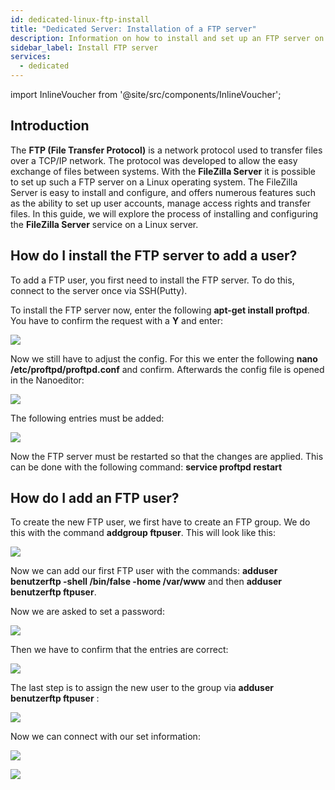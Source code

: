 ```yaml
---
id: dedicated-linux-ftp-install
title: "Dedicated Server: Installation of a FTP server"
description: Information on how to install and set up an FTP server on your Dedicated Server from ZAP-Hosting - ZAP-Hosting.com documentation
sidebar_label: Install FTP server
services:
  - dedicated
---
```


import InlineVoucher from '@site/src/components/InlineVoucher';

## Introduction

The **FTP (File Transfer Protocol)** is a network protocol used to transfer files over a TCP/IP network. The protocol was developed to allow the easy exchange of files between systems. With the **FileZilla Server** it is possible to set up such a FTP server on a Linux operating system. The FileZilla Server is easy to install and configure, and offers numerous features such as the ability to set up user accounts, manage access rights and transfer files. In this guide, we will explore the process of installing and configuring the **FileZilla Server** service on a Linux server.

<InlineVoucher />

## How do I install the FTP server to add a user? 

To add a FTP user, you first need to install the FTP server. To do this, connect to the server once via SSH(Putty).

To install the FTP server now, enter the following **apt-get install proftpd**. You have to confirm the request with a **Y** and enter:

![](https://screensaver01.zap-hosting.com/index.php/s/MWzQMoq5yrRXP7Y/preview)

Now we still have to adjust the config. For this we enter the following **nano /etc/proftpd/proftpd.conf** and confirm. Afterwards the config file is opened in the Nanoeditor:

![](https://screensaver01.zap-hosting.com/index.php/s/8X4A6MZEr27YqFf/preview)

The following entries must be added: 

![](https://screensaver01.zap-hosting.com/index.php/s/7ykDgQeP2qTHSbm/preview)

Now the FTP server must be restarted so that the changes are applied. This can be done with the following command: **service proftpd restart**

## How do I add an FTP user? 

To create the new FTP user, we first have to create an FTP group. We do this with the command **addgroup ftpuser**. This will look like this: 

![](https://screensaver01.zap-hosting.com/index.php/s/eQ2yfySHYx3Wzcp/preview)

Now we can add our first FTP user with the commands: **adduser benutzerftp -shell /bin/false -home /var/www** and then **adduser benutzerftp ftpuser**.

Now we are asked to set a password: 

![](https://screensaver01.zap-hosting.com/index.php/s/4cmAAMcBaoTQ4QD/preview)

Then we have to confirm that the entries are correct: 

![](https://screensaver01.zap-hosting.com/index.php/s/6bNjWnr7ie3Cnty/preview)

The last step is to assign the new user to the group via **adduser benutzerftp ftpuser** :

![](https://screensaver01.zap-hosting.com/index.php/s/bj277RHHMBQtPbp/preview)

Now we can connect with our set information:

![](https://screensaver01.zap-hosting.com/index.php/s/7toWfnRSmQzGL9r/preview)


![](https://screensaver01.zap-hosting.com/index.php/s/oHsAKpc7MHqEQCF/preview)

